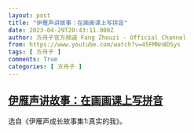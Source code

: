 ```yaml
---
layout: post
title: "伊雁声讲故事：在画画课上写拼音"
date: 2023-04-29T20:43:11.000Z
author: 方舟子官方频道 Fang Zhouzi - Official Channel
from: https://www.youtube.com/watch?v=45FMNn8DSys
tags: [ 方舟子 ]
comments: True
categories: [ 方舟子 ]
---
```

<!--1682800991000-->
[伊雁声讲故事：在画画课上写拼音](https://www.youtube.com/watch?v=45FMNn8DSys)
------

<div>
选自《伊雁声成长故事集1:真实的我》。
</div>
